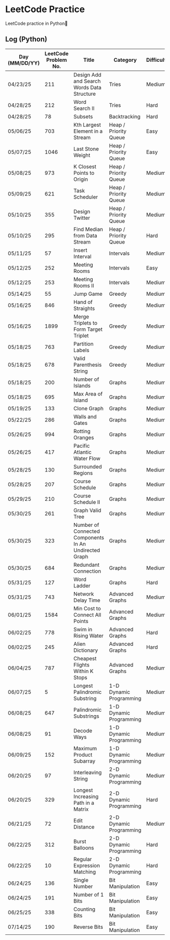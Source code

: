 # LeetCode Practice

LeetCode practice in Python🐍

## Log (Python)
| Day (MM/DD/YY) | LeetCode Problem No. | Title                                                 | Category                | Difficulty | Language | Time complexity | Space complexity | Notes | Time spent (min) | My solution result | File                        |
|----------------|----------------------|-------------------------------------------------------|-------------------------|------------|----------|-----------------|------------------|-------|------------------|--------------------|-----------------------------|
| 04/23/25       | 211                  | Design Add and Search Words Data Structure            | Tries                   | Medium     | Python   | O(n)            | O(n)             |       |                  |                    | [q211.py](python/q211.py)   |
| 04/28/25       | 212                  | Word Search II                                        | Tries                   | Hard       | Python   | O()             | O(n)             |       |                  |                    | [q212.py](python/q212.py)   |
| 04/28/25       | 78                   | Subsets                                               | Backtracking            | Hard       | Python   | O(2^n)          | O(2^n)           |       |                  |                    | [q78.py](python/q78.py)     |
| 05/06/25       | 703                  | Kth Largest Element in a Stream                       | Heap / Priority Queue   | Easy       | Python   | O(mlogk)        | O(k)             |       |                  |                    | [q703.py](python/q703.py)   |
| 05/07/25       | 1046                 | Last Stone Weight                                     | Heap / Priority Queue   | Easy       | Python   | O(nlogn)        | O(n)             |       | 20               | Accepted           | [q1046.py](python/q1046.py) |
| 05/08/25       | 973                  | K Closest Points to Origin                            | Heap / Priority Queue   | Medium     | Python   | O(klogn)        | O(n)             |       |                  |                    | [q973.py](python/q973.py)   |
| 05/09/25       | 621                  | Task Scheduler                                        | Heap / Priority Queue   | Medium     | Python   | O(n)            | O(1)             |       |                  |                    | [q621.py](python/q621.py)   |
| 05/10/25       | 355                  | Design Twitter                                        | Heap / Priority Queue   | Medium     | Python   | O(nlogn)        | O(n)             |       |                  |                    | [q355.py](python/q355.py)   |
| 05/10/25       | 295                  | Find Median from Data Stream                          | Heap / Priority Queue   | Hard       | Python   | O(nlogn)        | O(n)             |       |                  |                    | [q295.py](python/q295.py)   |
| 05/11/25       | 57                   | Insert Interval                                       | Intervals               | Medium     | Python   | O(n)            | O(n)             |       |                  |                    | [q57.py](python/q57.py)     |
| 05/12/25       | 252                  | Meeting Rooms                                         | Intervals               | Easy       | Python   | O(nlogn)        | O(n)             |       | 12               | Accepted           | [q252.py](python/q252.py)   |
| 05/12/25       | 253                  | Meeting Rooms II                                      | Intervals               | Medium     | Python   | O(nlogn)        | O(n)             |       |                  |                    | [q253.py](python/q253.py)   |
| 05/14/25       | 55                   | Jump Game                                             | Greedy                  | Medium     | Python   | O(n)            | O(1)             |       | 20               | Accepted           | [q55.py](python/q55.py)     |
| 05/16/25       | 846                  | Hand of Straights                                     | Greedy                  | Medium     | Python   | O(nlogn)        | O(n)             |       |                  |                    | [q846.py](python/q846.py)   |
| 05/16/25       | 1899                 | Merge Triplets to Form Target Triplet                 | Greedy                  | Medium     | Python   | O(n)            | O(1)             |       |                  |                    | [q1899.py](python/q1899.py) |
| 05/18/25       | 763                  | Partition Labels                                      | Greedy                  | Medium     | Python   | O(n)            | O(n)             |       |                  |                    | [q763.py](python/q763.py)   |
| 05/18/25       | 678                  | Valid Parenthesis String                              | Greedy                  | Medium     | Python   | O(n)            | O(1)             |       |                  |                    | [q678.py](python/q678.py)   |
| 05/18/25       | 200                  | Number of Islands                                     | Graphs                  | Medium     | Python   | O(m * n)        | O(m * n)         |       |                  |                    | [q200.py](python/q200.py)   |
| 05/18/25       | 695                  | Max Area of Island                                    | Graphs                  | Medium     | Python   | O(m * n)        | O(m * n)         |       |                  |                    | [q695.py](python/q695.py)   |
| 05/19/25       | 133                  | Clone Graph                                           | Graphs                  | Medium     | Python   | O(V + E)        | O(V)             |       |                  |                    | [q133.py](python/q133.py)   |
| 05/22/25       | 286                  | Walls and Gates                                       | Graphs                  | Medium     | Python   | O(m * n)        | O(m * n)         |       |                  |                    | [q286.py](python/q286.py)   |
| 05/26/25       | 994                  | Rotting Oranges                                       | Graphs                  | Medium     | Python   | O(m * n)        | O(m * n)         |       |                  |                    | [q994.py](python/q994.py)   |
| 05/26/25       | 417                  | Pacific Atlantic Water Flow                           | Graphs                  | Medium     | Python   | O(m * n)        | O(m * n)         |       |                  |                    | [q417.py](python/q417.py)   |
| 05/28/25       | 130                  | Surrounded Regions                                    | Graphs                  | Medium     | Python   | O(m * n)        | O(m * n)         |       |                  |                    | [q130.py](python/q130.py)   |
| 05/28/25       | 207                  | Course Schedule                                       | Graphs                  | Medium     | Python   | O(V + E)        | O(V + E)         |       |                  |                    | [q207.py](python/q207.py)   |
| 05/29/25       | 210                  | Course Schedule II                                    | Graphs                  | Medium     | Python   | O(V + E)        | O(V + E)         |       |                  |                    | [q210.py](python/q210.py)   |
| 05/30/25       | 261                  | Graph Valid Tree                                      | Graphs                  | Medium     | Python   | O(V + E)        | O(V)             |       |                  |                    | [q261.py](python/q261.py)   |
| 05/30/25       | 323                  | Number of Connected Components In An Undirected Graph | Graphs                  | Medium     | Python   | O(V + E)        | O(n)             |       |                  |                    | [q323.py](python/q323.py)   |
| 05/30/25       | 684                  | Redundant Connection                                  | Graphs                  | Medium     | Python   | O(V + E)        | O(n)             |       |                  |                    | [q684.py](python/q684.py)   |
| 05/31/25       | 127                  | Word Ladder                                           | Graphs                  | Hard       | Python   | O(m^2 * n)      | O(m^2 * n)       |       |                  |                    | [q127.py](python/q127.py)   |
| 05/31/25       | 743                  | Network Delay Time                                    | Advanced Graphs         | Medium     | Python   | O(ElogV)        | O(V + E)         |       |                  |                    | [q743.py](python/q743.py)   |
| 06/01/25       | 1584                 | Min Cost to Connect All Points                        | Advanced Graphs         | Medium     | Python   | O(n^2 * logn)   | O(n^2)           |       |                  |                    | [q1584.py](python/q1584.py) |
| 06/02/25       | 778                  | Swim in Rising Water                                  | Advanced Graphs         | Hard       | Python   | O(n^2 * logn)   | O(n^2)           |       |                  |                    | [q778.py](python/q778.py)   |
| 06/02/25       | 245                  | Alien Dictionary                                      | Advanced Graphs         | Hard       | Python   | O(N + V + E)    | O(V + E)         |       |                  |                    | [q245.py](python/q245.py)   |
| 06/04/25       | 787                  | Cheapest Flights Within K Stops                       | Advanced Graphs         | Medium     | Python   | O(n + m * k)    | O(n)             |       |                  |                    | [q787.py](python/q787.py)   |
| 06/07/25       | 5                    | Longest Palindromic Substring                         | 1-D Dynamic Programming | Medium     | Python   | O(n^2)          | O(1)             |       |                  |                    | [q5.py](python/q5.py)       |
| 06/08/25       | 647                  | Palindromic Substrings                                | 1-D Dynamic Programming | Medium     | Python   | O(n^2)          | O(1)             |       |                  |                    | [q647.py](python/q647.py)   |
| 06/08/25       | 91                   | Decode Ways                                           | 1-D Dynamic Programming | Medium     | Python   | O(n)            | O(n)             |       |                  |                    | [q91.py](python/q91.py)     |
| 06/09/25       | 152                  | Maximum Product Subarray                              | 1-D Dynamic Programming | Medium     | Python   | O(n)            | O(1)             |       |                  |                    | [q152.py](python/q152.py)   |
| 06/20/25       | 97                   | Interleaving String                                   | 2-D Dynamic Programming | Medium     | Python   | O(m * n)        | O(m * n)         |       |                  |                    | [q97.py](python/q97.py)     |
| 06/20/25       | 329                  | Longest Increasing Path in a Matrix                   | 2-D Dynamic Programming | Hard       | Python   | O(m * n)        | O(m * n)         |       |                  |                    | [q329.py](python/q329.py)   |
| 06/21/25       | 72                   | Edit Distance                                         | 2-D Dynamic Programming | Medium     | Python   | O(m * n)        | O(m * n)         |       |                  |                    | [q72.py](python/q72.py)     |
| 06/22/25       | 312                  | Burst Balloons                                        | 2-D Dynamic Programming | Hard       | Python   | O(n^3)          | O(n^2)           |       |                  |                    | [q312.py](python/q312.py)   |
| 06/22/25       | 10                   | Regular Expression Matching                           | 2-D Dynamic Programming | Hard       | Python   | O(m * n)        | O(m * n)         |       |                  |                    | [q10.py](python/q10.py)     |
| 06/24/25       | 136                  | Single Number                                         | Bit Manipulation        | Easy       | Python   | O(n)            | O(1)             |       |                  |                    | [q136.py](python/q136.py)   |
| 06/24/25       | 191                  | Number of 1 Bits                                      | Bit Manipulation        | Easy       | Python   | O(1)            | O(1)             |       |                  |                    | [q191.py](python/q191.py)   |
| 06/25/25       | 338                  | Counting Bits                                         | Bit Manipulation        | Easy       | Python   | O(n)            | O(n)             |       |                  |                    | [q338.py](python/q338.py)   |
| 07/14/25       | 190                  | Reverse Bits                                          | Bit Manipulation        | Easy       | Python   | O(1)            | O(1)             |       |                  |                    | [q190.py](python/q190.py)   |

